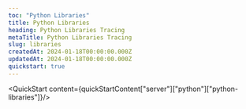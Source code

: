 ```yaml
---
toc: "Python Libraries"
title: Python Libraries
heading: Python Libraries Tracing
metaTitle: Python Libraries Tracing
slug: libraries
createdAt: 2024-01-18T00:00:00.000Z
updatedAt: 2024-01-18T00:00:00.000Z
quickstart: true
---
```


<QuickStart content={quickStartContent["server"]["python"]["python-libraries"]}/>
